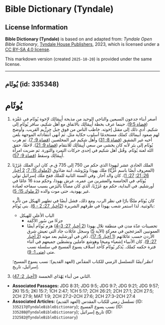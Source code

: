 # Bible Dictionary (Tyndale)

## License Information

**Bible Dictionary (Tyndale)** is based on and adapted from: _Tyndale Open Bible Dictionary_, [Tyndale House Publishers](https://tyndaleopenresources.com/), 2023, which is licensed under a [CC BY-SA 4.0 license](https://creativecommons.org/licenses/by-sa/4.0/legalcode.en).

This markdown version (created `2025-10-20`) is provided under the same license.



--------------------------------

## يُوثَام (id: 335348)

يُوثَام
=======

1. أصغر أبناء جدعون السبعين والناجي الوحيد من مذبحة أَبِيمَالِك لإخوة يُوثَام في عَفْرَة ([قضاة 9:5](https://ref.ly/Judg9:5)). حينما عرف بخطة أَبِيمَالِك بالاتفاق مع أهل شكيم، سافر يُوثَام إلى شكيم. أدى ذلك إلى مقتل إخوته. خاطب الناس من فوق جبل جِرِزِّيم القريب. وأوضح لهم صعود أبيمالك كملك مستخدمًا أسلوب حكاية مثل. ثم أنهى انتقاداته الموجهة بلعن أخيه غير الشقيق ([قضاة 8: 31](https://ref.ly/Judg8:31)) وأهل شكيم غير المخلصين ([قضاة 9: 7](https://ref.ly/Judg9:7)). ثم هرب يُوثَام إلى بئر لأنه كان يخشى من سعي أَبِيمَالِك للانتقام ([قضاة 9: 21](https://ref.ly/Judg9:21)). لاحقًا، حقق الله لعنة يُوثَام. وقُتل أهل شكيم في إحدى حركات التمرد والثورة. ثم ضربت امرأة أَبِيمَالِك وسقط ([قضاة 9: 57](https://ref.ly/Judg9:57)).
2. الملك الحادي عشر ليهوذا الذي حكم من 750 إلى 735 ق.م. كان ابن الملك عَزَرْيَا (المعروف أيضًا باسم عُزِّيَّا) ملك يهوذا ويَرُوشَة، ابنة صَادُوق ([2ملوك 15: 7؛](https://ref.ly/2Kgs15:7) [2 أخبار 26: 21؛](https://ref.ly/2Chr26:21) [27: 1](https://ref.ly/2Chr27:1)). كان والد آحاز. وفي السنة الثانية للملك فقح ملك إسرائيل تولى يُوثَام، في الخامسة والعشرين من عمره، عرش يهوذا، وحكم مدة 16 عامًا في أورشليم. في البداية، حكم مع عَزَرْيَا، الذي كان مصابًا بالبَرَص بسبب سماحه لعبادة غير يهودية، حتى موت والده ([2 ملوك 15: 5](https://ref.ly/2Kgs15:5)).

    كان يُوثَام ملكًا بارًا في نظر الرب. ومع ذلك، فشل أيضًا في تطهير الهيكل من تأثُّره بالوثنية. لذا استمر شعب يهوذا في طرقهم الشريرة ([2أخبار 27: 2 \- 6](https://ref.ly/2Chr27:2-2Chr27:6)). بنى يُوثَام:

    * الباب الأعلى للهيكل
        * جزءًا من سُور الأكَمَة
        * تحصينات عدّة مدن في منطقة تلال يهوذا ([2 أخبار 27: 3–4](https://ref.ly/2Chr27:3-2Chr27:4))
        هزم يُوثَام أيضًا العمونيين المزعجين في معركةٍ (الآية [5](https://ref.ly/2Chr27:5)) وسجل عائلات جاد التي تعيش شرق الأردن حسب عائلاتهم ([1 أخبار 5: 17](https://ref.ly/1Chr5:17)). دُفن في أورشليم بعد موته ([2 أخبار 27: 9](https://ref.ly/2Chr27:9)). كان الأنبياء إشعياء وميخا وهوشع عاملين ونشطين جميعهم في أثناء فترة حكمه كملك. يُذكر يُوثَام كأحد أسلاف يسوع المسيح في سلسلة نسب متى ([متى 1: 9](https://ref.ly/Matt1:9)).

    *انظر أيضًا* التسلسل الزمني للكتاب المقدَّس (العهد القديم)؛ نسب يسوع المسيح؛ إسرائيل، تاريخ.

3. الثاني من أبناء يَهْدَاي الخمسة ([1أخبار 2: 47](https://ref.ly/1Chr2:47)).

* **Associated Passages:** JDG 8:31; JDG 9:5; JDG 9:7; JDG 9:21; JDG 9:57; 2KI 15:5; 2KI 15:7; 1CH 2:47; 1CH 5:17; 2CH 26:21; 2CH 27:1; 2CH 27:5; 2CH 27:9; MAT 1:9; 2CH 27:2–2CH 27:6; 2CH 27:3–2CH 27:4
* **Associated Articles:** تسلسل زمني للكتاب المقدس (العهد القديم) (ID: `335217@TyndaleBibleDictionary`); نسب يسوع المسيح (ID: `335288@TyndaleBibleDictionary`); تاريخ إسرائيل (ID: `232582@TyndaleBibleDictionary`)

